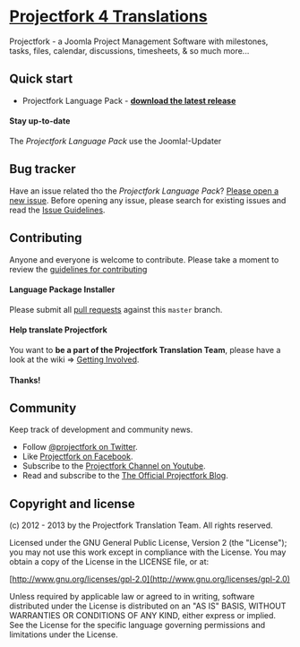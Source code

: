 # [Projectfork 4 Translations](https://projectfork.net)
Projectfork - a Joomla Project Management Software with milestones, tasks, files, calendar, discussions, timesheets, & so much more...


## Quick start
* Projectfork Language Pack - **[download the latest release](http://projectfork.net/downloads)**

#### Stay up-to-date
The *Projectfork Language Pack* use the Joomla!-Updater


## Bug tracker
Have an issue related tho the *Projectfork Language Pack*? [Please open a new issue](https://github.com/projectfork/Translations/issues). Before opening any issue, please search for existing issues and read the [Issue Guidelines](CONTRIBUTING.md#bugs).


## Contributing
Anyone and everyone is welcome to contribute. Please take a moment to review the [guidelines for contributing](CONTRIBUTING.md)

#### Language Package Installer
Please submit all [pull requests](CONTRIBUTING.md#pull-requests) against this `master` branch.

#### Help translate Projectfork
You want to **be a part of the Projectfork Translation Team**, please have a look at the wiki => [Getting Involved](wiki/Getting-involved).

#### Thanks!


## Community
Keep track of development and community news.

* Follow [@projectfork on Twitter](http://twitter.com/projectfork).
* Like [Projectfork on Facebook](http://facebook.com/projectfork).
* Subscribe to the [Projectfork Channel on Youtube](http://youtube.com/user/projectfork).
* Read and subscribe to the [The Official Projectfork Blog](https://projectfork.net/blog).


## Copyright and license
(c) 2012 - 2013 by the Projectfork Translation Team. All rights reserved.

Licensed under the GNU General Public License, Version 2 (the "License");
you may not use this work except in compliance with the License.
You may obtain a copy of the License in the LICENSE file, or at:

  [http://www.gnu.org/licenses/gpl-2.0](http://www.gnu.org/licenses/gpl-2.0)

Unless required by applicable law or agreed to in writing, software
distributed under the License is distributed on an "AS IS" BASIS,
WITHOUT WARRANTIES OR CONDITIONS OF ANY KIND, either express or implied.
See the License for the specific language governing permissions and
limitations under the License.